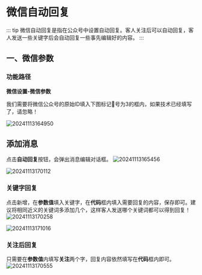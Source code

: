 # 微信自动回复

::: tip
微信自动回复是指在公众号中设置自动回复。客人关注后可以自动回复，客人发送一些关键字后会自动回复一些事先编辑好的内容。
:::
## 一、微信参数
### 功能路径
**微信设置-微信参数**


我们需要将微信公众号的原始ID填入下图标记📌号为3的框内，如果技术已经填写了，请忽略！

![20241113164950](https://wiki-cdsoft.oss-cn-hangzhou.aliyuncs.com/20241113164950.png)

## 添加消息
点击**自动回复**按钮，会弹出消息编辑对话框。
![20241113165456](https://wiki-cdsoft.oss-cn-hangzhou.aliyuncs.com/20241113165456.png)

![20241113170112](https://wiki-cdsoft.oss-cn-hangzhou.aliyuncs.com/20241113170112.png)

### 关键字回复
点击新增，在**参数值**填入关键字，在**代码**框内填入需要回复的内容，保存即可。建议将相同近义的关键词多添加几个，这样客人发送哪个关键词都可以得到回复！
![20241113170258](https://wiki-cdsoft.oss-cn-hangzhou.aliyuncs.com/20241113170258.png)


![20241113171016](https://wiki-cdsoft.oss-cn-hangzhou.aliyuncs.com/20241113171016.png)

### 关注后回复
只需要在**参数值**内填写**关注**两个字，回复内容依然填写在**代码**框内即可。
![20241113170555](https://wiki-cdsoft.oss-cn-hangzhou.aliyuncs.com/20241113170555.png)